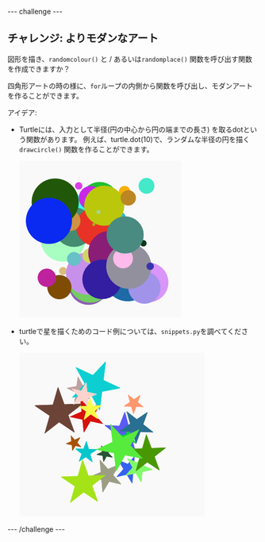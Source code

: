 \--- challenge \---

## チャレンジ: よりモダンなアート

図形を描き、`randomcolour()` と / あるいは`randomplace()` 関数を呼び出す関数を作成できますか？

四角形アートの時の様に、`for`ループの内側から関数を呼び出し、モダンアートを作ることができます。

アイデア:

- Turtleには、入力として半径(円の中心から円の端までの長さ) を取るdotという関数があります。 例えば、turtle.dot(10)で、ランダムな半径の円を描く`drawcircle()` 関数を作ることができます。
    
    ![スクリーンショット](images/modern-circles.png)

- turtleで星を描くためのコード例については、`snippets.py`を調べてください。
    
    ![スクリーンショット](images/modern-stars.png)

\--- /challenge \---